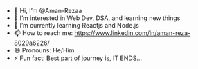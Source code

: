 - 👋 Hi, I’m @Aman-Rezaa
- 👀 I’m interested in Web Dev, DSA, and learning new things
- 🌱 I’m currently learning Reactjs and Node.js
- 📫 How to reach me: https://www.linkedin.com/in/aman-reza-8029a6226/
- 😄 Pronouns: He/Him
- ⚡ Fun fact: Best part of journey is, IT ENDS...

<!---
Aman-Rezaa/Aman-Rezaa is a ✨ special ✨ repository because its `README.md` (this file) appears on your GitHub profile.
You can click the Preview link to take a look at your changes.
--->
